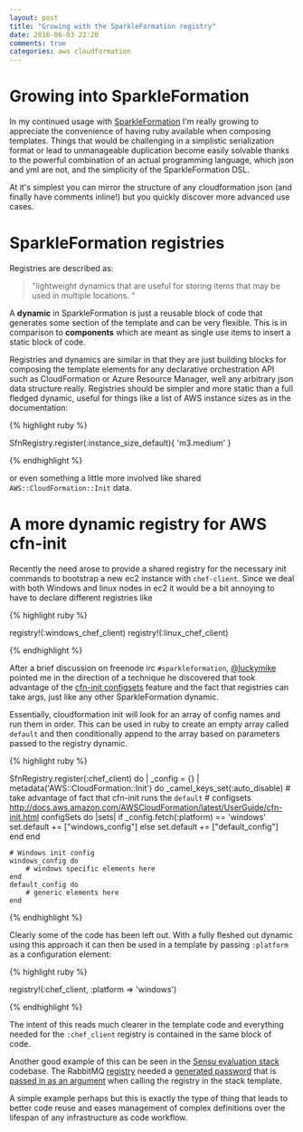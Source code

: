 ```yaml
---
layout: post
title: "Growing with the SparkleFormation registry"
date: 2016-06-03 22:20
comments: true
categories: aws cloudformation
---
```


# Growing into SparkleFormation 

In my continued usage with [SparkleFormation](http://www.sparkleformation.io/)
I'm really growing to appreciate the convenience of having ruby available when
composing templates. Things that would be challenging in a simplistic
serialization format or lead to unmanageable duplication become easily solvable
thanks to the powerful combination of an actual programming language, which json
and yml are not, and the simplicity of the SparkleFormation DSL.

At it's simplest you can mirror the structure of any cloudformation json (and
finally have comments inline!) but you quickly discover more advanced use cases.

# SparkleFormation registries

Registries are described as: 

> "lightweight dynamics that are useful for storing items that may be used in multiple locations. "

A **dynamic** in SparkleFormation is just a reusable block of code that
generates some section of the template and can be very flexible. This is in
comparison to **components** which are meant as single use items to insert a
static block of code.

Registries and dynamics are similar in that they are just building blocks for
composing the template elements for any declarative orchestration API such as
CloudFormation or Azure Resource Manager, well any arbitrary json data structure
really. Registries should be simpler and more static than a full fledged
dynamic, useful for things like a list of AWS instance sizes as in the
documentation:

{% highlight ruby %}

SfnRegistry.register(:instance_size_default){ 'm3.medium' }

{% endhighlight %}

or even something a little more involved like shared `AWS::CloudFormation::Init`
data.

# A more dynamic registry for AWS cfn-init

Recently the need arose to provide a shared registry for the necessary init
commands to bootstrap a new ec2 instance with `chef-client`. Since we deal with
both Windows and linux nodes in ec2 it would be a bit annoying to have to
declare different registries like

{% highlight ruby %}

registry!(:windows_chef_client)
registry!(:linux_chef_client)

{% endhighlight %}

After a brief discussion on freenode irc `#sparkleformation`,
[@luckymike](https://twitter.com/luckymike) pointed me in the direction of a
technique he discovered that took advantage of the
[cfn-init configsets](http://docs.aws.amazon.com/AWSCloudFormation/latest/UserGuide/aws-resource-init.html#aws-resource-init-configsets)
feature and the fact that registries can take args, just like any other
SparkleFormation dynamic.

Essentially, cloudformation init will look for an array of config names and run
them in order. This can be used in ruby to create an empty array called
`default` and then conditionally append to the array based on parameters passed
to the registry dynamic.

{% highlight ruby %}

SfnRegistry.register(:chef_client) do | _config = {} |
  metadata('AWS::CloudFormation::Init') do
    _camel_keys_set(:auto_disable)
    # take advantage of fact that cfn-init runs the `default`
    # configsets http://docs.aws.amazon.com/AWSCloudFormation/latest/UserGuide/cfn-init.html
    configSets do |sets|
      if _config.fetch(:platform) == 'windows'
        set.default += ["windows_config"]
      else
        set.default += ["default_config"]
      end
    end

    # Windows init config
    windows_config do
        # windows specific elements here
    end
    default_config do
        # generic elements here
    end

{% endhighlight %}

Clearly some of the code has been left out. With a fully fleshed out dynamic
using this approach it can then be used in a template by passing `:platform` as
a configuration element:

{% highlight ruby %}

registry!(:chef_client, :platform => 'windows')

{% endhighlight %}

The intent of this reads much clearer in the template code and everything needed
for the `:chef_client` registry is contained in the same block of code.

Another good example of this can be seen in the
[Sensu evaluation stack](https://github.com/sensu/sensu-eval-stack) codebase.
The RabbitMQ
[registry](https://github.com/sensu/sensu-eval-stack/blob/master/sparkleformation/registry/rabbitmq.rb#L4)
needed a
[generated password](https://github.com/sensu/sensu-eval-stack/blob/master/sparkleformation/sensu_stack.rb#L4)
that is
[passed in as an argument](https://github.com/sensu/sensu-eval-stack/blob/master/sparkleformation/sensu_stack.rb#L67)
when calling the registry in the stack template.

A simple example perhaps but this is exactly the type of thing that leads to
better code reuse and eases management of complex definitions over the lifespan
of any infrastructure as code workflow.
